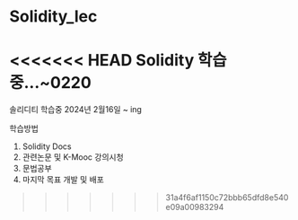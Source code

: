 # Solidity_lec
<<<<<<< HEAD
Solidity 학습중...~0220
=======
솔리디티 학습중
2024년 2월16일 ~ ing 

학습방법
1. Solidity Docs
2. 관련논문 및 K-Mooc 강의시청
3. 문법공부
4. 마지막 목표 개발 및 배포
>>>>>>> 31a4f6af1150c72bbb65dfd8e540e09a00983294
